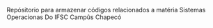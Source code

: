 Repósitorio para armazenar códigos relacionados a matéria Sistemas Operacionas Do IFSC Campûs Chapecó

